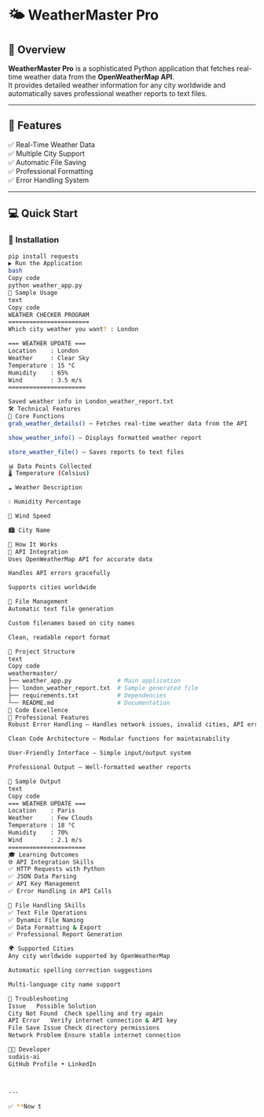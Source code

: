 # 🌤️ WeatherMaster Pro

## 🌟 Overview
**WeatherMaster Pro** is a sophisticated Python application that fetches real-time weather data from the **OpenWeatherMap API**.  
It provides detailed weather information for any city worldwide and automatically saves professional weather reports to text files.

---

## 🚀 Features
✅ Real-Time Weather Data  
✅ Multiple City Support  
✅ Automatic File Saving  
✅ Professional Formatting  
✅ Error Handling System  

---

## 💻 Quick Start

### 🧩 Installation
```bash
pip install requests
▶️ Run the Application
bash
Copy code
python weather_app.py
🧪 Sample Usage
text
Copy code
WEATHER CHECKER PROGRAM
=======================
Which city weather you want? : London

=== WEATHER UPDATE ===
Location    : London
Weather     : Clear Sky
Temperature : 15 °C
Humidity    : 65%
Wind        : 3.5 m/s
======================

Saved weather info in London_weather_report.txt
🛠️ Technical Features
🔧 Core Functions
grab_weather_details() – Fetches real-time weather data from the API

show_weather_info() – Displays formatted weather report

store_weather_file() – Saves reports to text files

📊 Data Points Collected
🌡️ Temperature (Celsius)

☁️ Weather Description

💧 Humidity Percentage

💨 Wind Speed

🏙️ City Name

🎯 How It Works
🔌 API Integration
Uses OpenWeatherMap API for accurate data

Handles API errors gracefully

Supports cities worldwide

📂 File Management
Automatic text file generation

Custom filenames based on city names

Clean, readable report format

📁 Project Structure
text
Copy code
weathermaster/
├── weather_app.py             # Main application
├── london_weather_report.txt  # Sample generated file
├── requirements.txt           # Dependencies
└── README.md                  # Documentation
💎 Code Excellence
🧱 Professional Features
Robust Error Handling – Handles network issues, invalid cities, API errors

Clean Code Architecture – Modular functions for maintainability

User-Friendly Interface – Simple input/output system

Professional Output – Well-formatted weather reports

🧾 Sample Output
text
Copy code
=== WEATHER UPDATE ===
Location    : Paris
Weather     : Few Clouds
Temperature : 18 °C
Humidity    : 70%
Wind        : 2.1 m/s
======================
🎓 Learning Outcomes
🌐 API Integration Skills
✅ HTTP Requests with Python
✅ JSON Data Parsing
✅ API Key Management
✅ Error Handling in API Calls

📄 File Handling Skills
✅ Text File Operations
✅ Dynamic File Naming
✅ Data Formatting & Export
✅ Professional Report Generation

🌍 Supported Cities
Any city worldwide supported by OpenWeatherMap

Automatic spelling correction suggestions

Multi-language city name support

🐛 Troubleshooting
Issue	Possible Solution
City Not Found	Check spelling and try again
API Error	Verify internet connection & API key
File Save Issue	Check directory permissions
Network Problem	Ensure stable internet connection

👨‍💻 Developer
sudais-ai
GitHub Profile • LinkedIn



---

✅ **Now t
